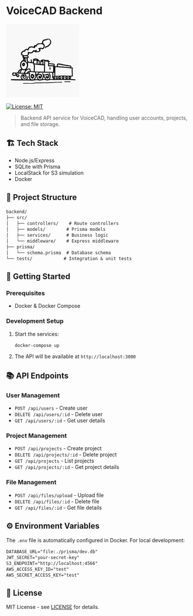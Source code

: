 # VoiceCAD Backend

<img src="readme-files/train.jpg" alt="a train" width="200" height="200">

[![License: MIT](https://img.shields.io/badge/License-MIT-yellow.svg)](https://opensource.org/licenses/MIT)

> Backend API service for VoiceCAD, handling user accounts, projects, and file storage.

## 🏗️ Tech Stack

- Node.js/Express
- SQLite with Prisma
- LocalStack for S3 simulation
- Docker

## 📁 Project Structure

```
backend/
├── src/
│   ├── controllers/    # Route controllers
│   ├── models/        # Prisma models
│   ├── services/      # Business logic
│   └── middleware/    # Express middleware
├── prisma/
│   └── schema.prisma  # Database schema
└── tests/            # Integration & unit tests
```

## 🚀 Getting Started

### Prerequisites

- Docker & Docker Compose

### Development Setup

1. Start the services:
   ```bash
   docker-compose up
   ```

2. The API will be available at `http://localhost:3000`

## 📚 API Endpoints

### User Management
- `POST /api/users` - Create user
- `DELETE /api/users/:id` - Delete user
- `GET /api/users/:id` - Get user details

### Project Management
- `POST /api/projects` - Create project
- `DELETE /api/projects/:id` - Delete project
- `GET /api/projects` - List projects
- `GET /api/projects/:id` - Get project details

### File Management
- `POST /api/files/upload` - Upload file
- `DELETE /api/files/:id` - Delete file
- `GET /api/files/:id` - Get file details

## ⚙️ Environment Variables

The `.env` file is automatically configured in Docker. For local development:

```env
DATABASE_URL="file:./prisma/dev.db"
JWT_SECRET="your-secret-key"
S3_ENDPOINT="http://localhost:4566"
AWS_ACCESS_KEY_ID="test"
AWS_SECRET_ACCESS_KEY="test"
```

## 📝 License

MIT License - see [LICENSE](LICENSE) for details.